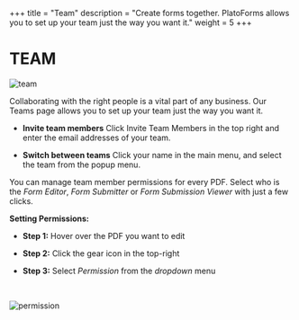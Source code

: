+++
title = "Team"
description = "Create forms together. PlatoForms allows you to set up your team just the way you want it."
weight = 5
+++

# TEAM

![team](/images/team.PNG)



Collaborating with the right people is a vital part of any business. Our Teams page allows you to set up your team just the way you want it. 

* **Invite team members**
  Click Invite Team Members in the top right and enter the email addresses of your team.

* **Switch between teams**
  Click your name in the main menu, and select the team from the popup menu.

You can manage team member permissions for every PDF. Select who is the *Form Editor*, *Form Submitter* or *Form Submission Viewer* with just a few clicks. 

**Setting Permissions:**

* **Step 1:** Hover over the PDF you want to edit

* **Step 2:** Click the gear icon in the top-right

* **Step 3:** Select *Permission* from the *dropdown* menu

  ​



![permission](/images/permission.PNG)